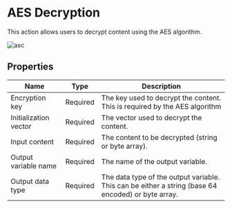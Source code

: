 # AES Decryption


This action allows users to decrypt content using the AES algorithm.

![asc](https://profitbasedocs.blob.core.windows.net/flowimages/asc-dec.png)

## Properties

| Name                 | Type     | Description                         |
|----------------------|----------|-------------------------------------|
|   Encryption key | Required | The key used to decrypt the content. This is required by the AES algorithm |
|  Initialization vector | Required |  The vector used to decrypt the content. |
| Input content    | Required |  The content to be decrypted (string or byte array). |
| Output variable name | Required | The name of the output variable. |
| Output data type | Required | The data type of the output variable. This can be either a string (base 64 encoded) or byte array. |
